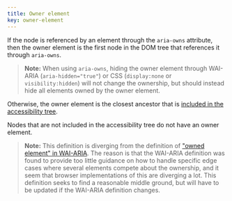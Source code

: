 ```yaml
---
title: Owner element
key: owner-element
---
```



If the node is referenced by an element through the `aria-owns` attribute, then the owner element is the first node in the DOM tree that references it through `aria-owns`.

> **Note:** When using `aria-owns`, hiding the owner element through WAI-ARIA (`aria-hidden="true"`) or CSS (`display:none` or `visibility:hidden`) will not change the ownership, but should instead hide all elements owned by the owner element.

Otherwise, the owner element is the closest ancestor that is [included in the accessibility tree](#included-in-the-accessibility-tree).

Nodes that are not included in the accessibility tree do not have an owner element.

 > **Note:** This definition is diverging from the definition of ["owned element" in WAI-ARIA](https://www.w3.org/TR/wai-aria-1.1/#dfn-owned-element). The reason is that the WAI-ARIA definition was found to provide too little guidance on how to handle specific edge cases where several elements compete about the ownership, and it seem that browser implementations of this are diverging a lot. This definition seeks to find a reasonable middle ground, but will have to be updated if the WAI-ARIA definition changes.
